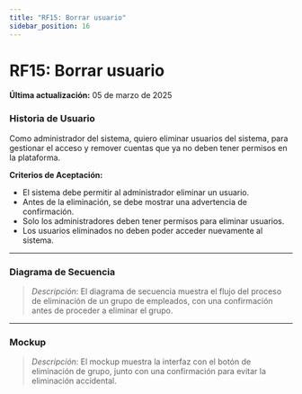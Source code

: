 ```yaml
---
title: "RF15: Borrar usuario"  
sidebar_position: 16
---
```


# RF15: Borrar usuario

**Última actualización:** 05 de marzo de 2025

### Historia de Usuario
Como administrador del sistema, quiero eliminar usuarios del sistema, para gestionar el acceso y remover cuentas que ya no deben tener permisos en la plataforma.

  **Criterios de Aceptación:**
  - El sistema debe permitir al administrador eliminar un usuario.
  - Antes de la eliminación, se debe mostrar una advertencia de confirmación.
  - Solo los administradores deben tener permisos para eliminar usuarios.
  - Los usuarios eliminados no deben poder acceder nuevamente al sistema.

---

### Diagrama de Secuencia

> *Descripción*: El diagrama de secuencia muestra el flujo del proceso de eliminación de un grupo de empleados, con una confirmación antes de proceder a eliminar el grupo.

---

### Mockup

> *Descripción*: El mockup muestra la interfaz con el botón de eliminación de grupo, junto con una confirmación para evitar la eliminación accidental.
